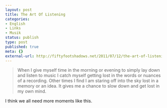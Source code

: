 ```yaml
---
layout: post
title: The Art Of Listening
categories:
- English
- Links
- Musik
status: publish
type: post
published: true
meta: {}
external-url: http://fiftyfootshadows.net/2011/07/12/the-art-of-listening/
---
```

> When I give myself time in the morning or evening to simply lay down and listen to music I catch myself getting lost in the words or nuances of a recording. Other times I find I am staring off into the sky lost in a memory or an idea. It gives me a chance to slow down and get lost in my own mind.

I think we all need more moments like this.
